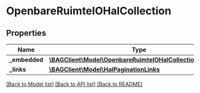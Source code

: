 # OpenbareRuimteIOHalCollection

## Properties
Name | Type | Description | Notes
------------ | ------------- | ------------- | -------------
**_embedded** | [**\BAGClient\Model\OpenbareRuimteIOHalCollectionEmbedded**](OpenbareRuimteIOHalCollectionEmbedded.md) |  | [optional] 
**_links** | [**\BAGClient\Model\HalPaginationLinks**](HalPaginationLinks.md) |  | [optional] 

[[Back to Model list]](../../README.md#documentation-for-models) [[Back to API list]](../../README.md#documentation-for-api-endpoints) [[Back to README]](../../README.md)

